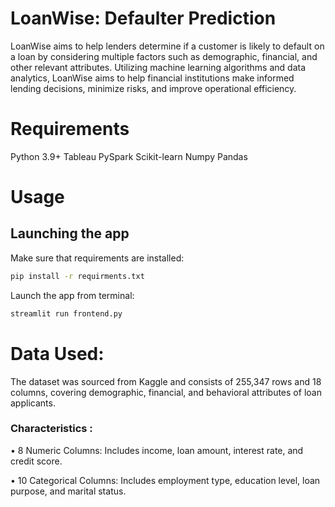# LoanWise: Defaulter Prediction
LoanWise aims to help lenders determine if a customer is likely to default on a loan by considering multiple
factors such as demographic, financial, and other relevant attributes. Utilizing machine learning algorithms and data analytics, LoanWise aims to help financial institutions make 
informed lending decisions, minimize risks, and improve operational efficiency.

# Requirements
Python 3.9+
Tableau
PySpark
Scikit-learn
Numpy
Pandas

# Usage

## Launching the app
Make sure that requirements are installed:
```bash
pip install -r requirments.txt
```

Launch the app from terminal:
 ```bash
streamlit run frontend.py
```


# Data Used:
The dataset was sourced from Kaggle and consists of 255,347 rows and 18 columns, covering demographic, financial, and behavioral attributes of loan applicants.

### Characteristics :

•	8 Numeric Columns: Includes income, loan amount, interest rate, and credit score.

•	10 Categorical Columns: Includes employment type, education level, loan purpose, and marital status.



